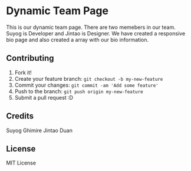 # Dynamic Team Page

This is our dynamic team page. There are two memebers in our team. Suyog is Developer and Jintao is Designer. We have created a responsive bio page and also created a array with our bio information. 


## Contributing

1. Fork it!
2. Create your feature branch: `git checkout -b my-new-feature`
3. Commit your changes: `git commit -am 'Add some feature'`
4. Push to the branch: `git push origin my-new-feature`
5. Submit a pull request :D


## Credits

Suyog Ghimire
Jintao Duan

## License

MIT License
